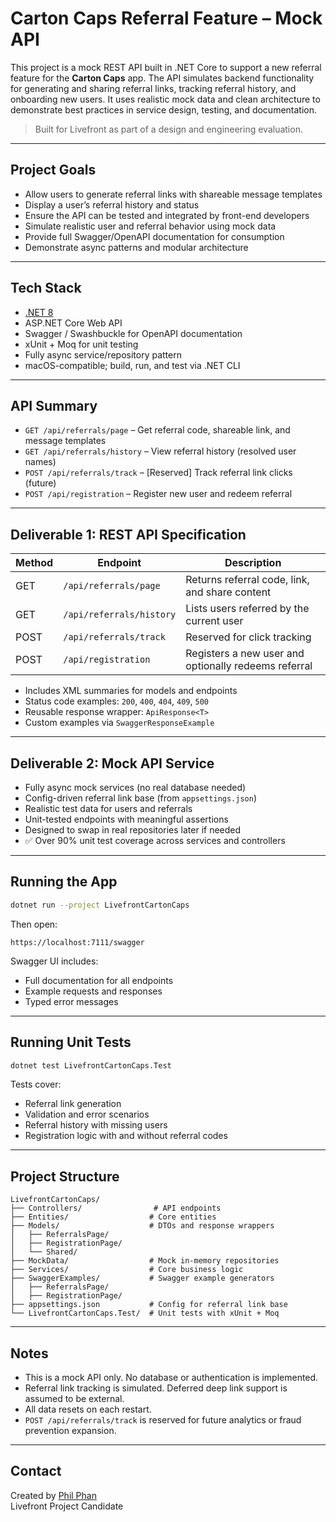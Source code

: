# Carton Caps Referral Feature – Mock API

This project is a mock REST API built in .NET Core to support a new referral feature for the **Carton Caps** app. The API simulates backend functionality for generating and sharing referral links, tracking referral history, and onboarding new users. It uses realistic mock data and clean architecture to demonstrate best practices in service design, testing, and documentation.

> Built for Livefront as part of a design and engineering evaluation.

---

## Project Goals

- Allow users to generate referral links with shareable message templates
- Display a user’s referral history and status
- Ensure the API can be tested and integrated by front-end developers
- Simulate realistic user and referral behavior using mock data
- Provide full Swagger/OpenAPI documentation for consumption
- Demonstrate async patterns and modular architecture

---

## Tech Stack

- [.NET 8](https://dotnet.microsoft.com/)
- ASP.NET Core Web API
- Swagger / Swashbuckle for OpenAPI documentation
- xUnit + Moq for unit testing
- Fully async service/repository pattern
- macOS-compatible; build, run, and test via .NET CLI

---

## API Summary

- `GET /api/referrals/page` – Get referral code, shareable link, and message templates
- `GET /api/referrals/history` – View referral history (resolved user names)
- `POST /api/referrals/track` – [Reserved] Track referral link clicks (future)
- `POST /api/registration` – Register new user and redeem referral

---

## Deliverable 1: REST API Specification

| Method | Endpoint                  | Description                                          |
|--------|---------------------------|------------------------------------------------------|
| GET    | `/api/referrals/page`     | Returns referral code, link, and share content       |
| GET    | `/api/referrals/history`  | Lists users referred by the current user             |
| POST   | `/api/referrals/track`    | Reserved for click tracking                          |
| POST   | `/api/registration`       | Registers a new user and optionally redeems referral |

- Includes XML summaries for models and endpoints
- Status code examples: `200`, `400`, `404`, `409`, `500`
- Reusable response wrapper: `ApiResponse<T>`
- Custom examples via `SwaggerResponseExample`

---

## Deliverable 2: Mock API Service

- Fully async mock services (no real database needed)
- Config-driven referral link base (from `appsettings.json`)
- Realistic test data for users and referrals
- Unit-tested endpoints with meaningful assertions
- Designed to swap in real repositories later if needed
- ✅ Over 90% unit test coverage across services and controllers

---

## Running the App

```bash
dotnet run --project LivefrontCartonCaps
```

Then open:

```
https://localhost:7111/swagger
```

Swagger UI includes:
- Full documentation for all endpoints
- Example requests and responses
- Typed error messages

---

## Running Unit Tests

```bash
dotnet test LivefrontCartonCaps.Test
```

Tests cover:

- Referral link generation
- Validation and error scenarios
- Referral history with missing users
- Registration logic with and without referral codes

---

## Project Structure

```
LivefrontCartonCaps/
├── Controllers/                # API endpoints
├── Entities/                  # Core entities
├── Models/                    # DTOs and response wrappers
│   ├── ReferralsPage/
│   ├── RegistrationPage/
│   └── Shared/
├── MockData/                  # Mock in-memory repositories
├── Services/                  # Core business logic
├── SwaggerExamples/           # Swagger example generators
│   ├── ReferralsPage/
│   ├── RegistrationPage/
├── appsettings.json           # Config for referral link base
└── LivefrontCartonCaps.Test/  # Unit tests with xUnit + Moq
```

---

## Notes

- This is a mock API only. No database or authentication is implemented.
- Referral link tracking is simulated. Deferred deep link support is assumed to be external.
- All data resets on each restart.
- `POST /api/referrals/track` is reserved for future analytics or fraud prevention expansion.

---

## Contact

Created by [Phil Phan](mailto:me@philphan.com)  
Livefront Project Candidate
